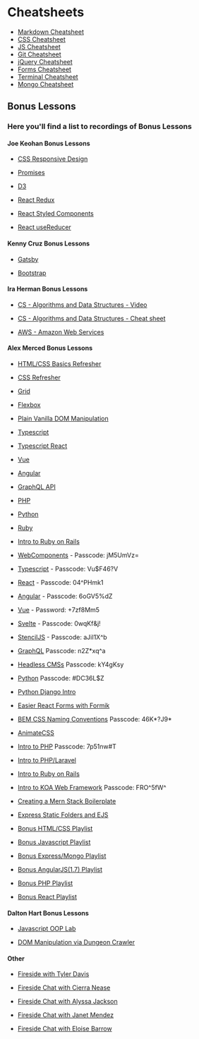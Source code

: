 # Cheatsheets

- [Markdown Cheatsheet](./md.md)
- [CSS Cheatsheet](./css.md)
- [JS Cheatsheet](./js.md)
- [Git Cheatsheet](./git.md)
- [jQuery Cheatsheet](./jquery.md)
- [Forms Cheatsheet](./forms.md)
- [Terminal Cheatsheet](./terminal.md)
- [Mongo Cheatsheet](./mongo.md)

## Bonus Lessons

### Here you'll find a list to recordings of Bonus Lessons

#### Joe Keohan Bonus Lessons

- [CSS Responsive Design](https://generalassembly.zoom.us/rec/share/NlXB5kiLkAWcwNg8_2aZDz81gXOQA-ZMRB2mKzcftxDfF8WnRsAKhOS3OSFZsOrw.9rKLCHV9JlveZog2?startTime=1600178200000)

- [Promises](https://generalassembly.zoom.us/rec/share/kO4BNC3IwlUgS9ulaF50ZiqO7CbMgokMuE7TtBu0TB-EdJ31Z1hyevQzRe3kjLj7.7-IrNYIfzVDe0DKX?startTime=1600264234000)

- [D3](https://generalassembly.zoom.us/rec/share/dfsXsJMEfXyCngrSFxWJKfncQ62KP6JFoZwzJqU4pf-BPXVqbW3I_v-i-I9Oz6T_.1Eukmif67FYm_jNa?startTime=1601992502000)

- [React Redux](https://generalassembly.zoom.us/rec/play/12P2XzVrXN73knI8TpTkOTSJtwrKoiRaUd2NG8EdGJIuLYHYZkD4bhcniWCTseZxeqtGTUyoyNapvH6r._29JNdegMAgrXSZY?autoplay=true&startTime=1603822985000)

- [React Styled Components](https://generalassembly.zoom.us/rec/share/8VwpUy2UxCcn0zj46jr9HY463prS0DPX3475c7c2exoV2aYzEUexgPH35kylXZ88.q8Enji7va5zVn_1m?startTime=1605884200000)

- [React useReducer](https://generalassembly.zoom.us/rec/share/MqePeNERLMFdmqOJLt24fIVWKZe-noM07NkUJk2Vk9qypJiB6jgQI2q5EbFwfzTl.qv4VkyUSE_KOg0oh?startTime=1606255774000)

#### Kenny Cruz Bonus Lessons

- [Gatsby](https://generalassembly.zoom.us/rec/share/jD6cblNgDnW-o1icGYLbc7bphh_v84GiMFRlYb4y85ATJs4GE9G3jwK0u73U0hMk.x2q0ACUBr2CCWx15?startTime=1601906545000)

- [Bootstrap](https://generalassembly.zoom.us/rec/share/X0O7p1sFyZzRs-Y9OanTgehiwYn1o8f-9hRNASXeosAoGcUv1vvSMq4Q2TCux75Y.HD5wjyK61FOQaRUU)

#### Ira Herman Bonus Lessons

- [CS - Algorithms and Data Structures - Video](https://generalassembly.zoom.us/rec/play/Y-UJbDrTLZrWUhoRFfR2sS4-BAxBNA1DqM2FjnXeJPQF487tlDK7HEROViTgVCf9CuUNCfZCejYwhh-j.OCY-NQajlenXrfyE?startTime=1611345196000&_x_zm_rtaid=yYP96ZybTXy4ty_I-AjLWQ.1611610378614.8ff1a6c49bc8e490d67b5da642688f31&_x_zm_rhtaid=44)

- [CS - Algorithms and Data Structures - Cheat sheet](https://gist.github.com/iscott/efe76bdd5f8004c290e768bd0dafc052)

- [AWS - Amazon Web Services](https://generalassembly.zoom.us/rec/share/sitvd7N3FUhQ8gSKOgby15tLsvbMgF3TpgbvBkX0qxiiF0xx3zpYaEKmMAb4jCxA.7ZHyEDuYT4uKjEJ0?startTime=1609275482000)

#### Alex Merced Bonus Lessons

- [HTML/CSS Basics Refresher](https://generalassembly.zoom.us/rec/share/ht-wmHyCTgnV-hrvtEzgCsywHKyPYQ1OH0S6DfNh-V1XB1vPsBh_Q1HTgtr0i1lI.LGQPTyMA_pcn3mbV?startTime=1612187836000)

- [CSS Refresher](https://generalassembly.zoom.us/rec/share/WLmJnoSE86J4EPHeQJWNywhCW0pYDBVbZvBzuz00ztHV8MWZ4uKbLCTrmeSjmypq.rV9Csheq6GkdgAWa)

- [Grid](https://generalassembly.zoom.us/rec/share/6VOvdpBiOf6uJuU0LIzTNDRQ5PQPb4EeA7L6U0PEYeFDW3hH2xF6J496JAuakgNH.iHsdHqmjc58FEP1N)

- [Flexbox](https://generalassembly.zoom.us/rec/share/kToGF_1iwh-hW-Kjvds_tZFzC4wp2H7bhQO1o6EZxD3hYpCQXozeuwV0mCxkEnlk.F4lGdBM2_w3ameBT)

- [Plain Vanilla DOM Manipulation](https://generalassembly.zoom.us/rec/share/HW01thxD4W-Od1RLYOBUpCC8gTdPvEKrnUIV2_UGv65r14QAkWYzCgK_kcWrw6bK.6bXNLt6x7qBdUU3C)

- [Typescript](https://generalassembly.zoom.us/rec/share/yw9cv0ZQzLRFWW0CMR85AVDXOjRVqwWLYzBYafIhVCT0v2OOJvkL3Yr7OstJUd04._uo2dihSzFnXRbXV)

- [Typescript React](https://generalassembly.zoom.us/rec/share/sBJBFYDgZPvEXvygLqDglXYsgdsNloV32omVnjq9ABgSHsIRRN1LPxHgQy8tIDC-.GYZ6ENAVWvU5GR7t)

- [Vue](https://generalassembly.zoom.us/rec/share/xcYfFbmhh4KhFJZaf9p1bPGvAab7JZM4EdAqpUAZusUrf62b0FfuqCWP7e2j7HLO.YMRGLwe69trQQsj7)

- [Angular](https://generalassembly.zoom.us/rec/share/pseRs8GSZWjYj0PaGXCBjOafNH3fKlIfQr2IE6LxWAKVWc6HH7cOqJDdQ1-dnZ7v.nAcU7j0ajensF53y)

- [GraphQL API](https://generalassembly.zoom.us/rec/share/r_S6HUMVYdLmTlViKyDjX7RHw7HVRsyolqTRxDOYbgwbsSiIq_SLrCla5OKVV_ps.a4xBuDdQbG9gwvAu)

- [PHP](https://generalassembly.zoom.us/rec/share/i3SahMji7MkdHmgeGQUnvCZE0HTryLM4YW6c4bhVdxYjRVl5EfCqtGNB7cPUyuef.vjzyVFps3MvtCOV8)

- [Python](https://generalassembly.zoom.us/rec/share/dc0NkA5NrDifesxov4Tv-1D453DUsGgM_R1T0UOi0GtZSo3FyUcQDqgXKsrP6ftj.cNJv020tFcSEZ2C5)

- [Ruby](https://generalassembly.zoom.us/rec/share/FzpKh1AGSmQL6PYg183lwDCasyrMu8Wph_qCIPOH5mCA98WhhyM-xWqgpNJ_tdQY.7fXkx9h6WYiBQjZI)

- [Intro to Ruby on Rails](https://generalassembly.zoom.us/rec/share/S2a7ZT13XUrGzYQB0hXeKSZ_-JGC4QFbNlTo_D-rfkv3KYAOuk_hr8NKdkzkSJch.U9nEwu60LK8NQ0_C)

- [WebComponents](https://generalassembly.zoom.us/rec/share/Oi7uyET69MaLn04ExCVMQI8vFn6Uv57Mmij_yLdhpMZH7GCd9eSq8L51CGJ4Aihn.sg-UimYRO0AFCq6R) - Passcode: jM5UmVz=

- [Typescript](https://generalassembly.zoom.us/rec/share/LYX6_hJ8aMMVqJfcaapvrrtjE6pL1FdyABTLIdCsN7TRXMiXB6e6I8ZqiKq9PQHc.H2licGYKVJ4Gi3yj) - Passcode: Vu$F46?V

- [React](https://generalassembly.zoom.us/rec/share/7M1QP7__80pIaKPB0UzSeu0aAJ28eaa823JP-_EKmk0CuIqY-R5JFZdo9WXORK9z) - Passcode: 04^PHmk1

- [Angular](https://generalassembly.zoom.us/rec/share/t-BNHRhxYW6JrTBVT07mLPDtIRcAAPZ70wz5Cns0U5Jqv5j-TZcUbWUgd3zkN22_.QiHJOkyEY4B96XNQ) - Passcode: 6oGV5%dZ

- [Vue](https://generalassembly.zoom.us/rec/share/wulaAK70pmBLZon82k_iR64iO6Pmaaa81ScdrvoMnUhio0hIDxx9B0iTsXxw5RHE) - Password: +7zf8Mm5

- [Svelte](https://generalassembly.zoom.us/rec/share/5_aCMC6Xpw8F7hg4yvMOhXguB63uf-BN91Ml7TCBbE5Aup7-yLrGIVKYxGfxQVg.R_0KdZ8PBuFzJwqB) - Passcode: 0wqKf&j!

- [StencilJS](https://generalassembly.zoom.us/rec/share/7mmvql7UaNsU17ngohilhT7VMRoMcjid6S_gB5hJ2Xg-Ql-0wndZSRt1mYHQ.csNgVmeU3ov79G18) - Passcode: aJiI1X^b

- [GraphQL](https://generalassembly.zoom.us/rec/share/Dce4vUf5_3GYq-TysQapQbv0n_Dwy0VuOdhzO04_Hw3F7BiZBV3WcgpKlpm8uAtC.okgyNArVhbTWKapw) Passcode: n2Z\*xq^a

- [Headless CMSs](https://generalassembly.zoom.us/rec/share/u-h25U66niMOHRUEVNSsYR1te_CJWyGVHnsSCIGyWi3M_VqxD6Y8A5Jb71DIfaEd.2sh7T2ScqNpobTPc) Passcode: kY4gKsy

- [Python](https://generalassembly.zoom.us/rec/share/5LQ0isfe2C4T4chJw2-zu0zGoqjUpI8SRBLWSGBwy2eA5za3gIX9JyW8OzfQVy5S.riET9S79ZO0nst-I) Passcode: #DC36L$Z

- [Python Django Intro](https://generalassembly.zoom.us/rec/share/KPmsy3VZKVnZdbdWDnxheeZAWkrvDrqAAZfzUCrln9gErF2s0azhGJfgha_c_sxT.aIcxNHrd2N1FOUVK)

- [Easier React Forms with Formik](https://generalassembly.zoom.us/rec/share/rUWx4_UNdxD9SFw5vM93PaxfVq8rWkT1RJOloTc7SFNrBWssd-Myq_yKTVG-mm0y.2P7RyCoheOaXlRAF)

- [BEM CSS Naming Conventions](https://generalassembly.zoom.us/rec/share/E5rcHmqX7SsWWKPQu8mad3W_CIhyix8xlBCQtvZzOXoKcIyX6ErlpUm0tV0Txbc.n0p3WR3y4tnyeb8X) Passcode: 46K*?J9*

- [AnimateCSS](https://generalassembly.zoom.us/rec/share/LaQdRtRZOA2D6B-z_kClMXqhibQoXUT8ybeDSlgcela7M9rr-9AbQ9XxFh12Eu_M.h0VYiRkDfO0cuk5Y)

- [Intro to PHP](https://generalassembly.zoom.us/rec/share/aRwHlVKWgS6v_nXQKDcRTvRu39EfmTbOR_cb2OYBgDH-P1ildPfWzsEkBlF0gKz2.RadDKdVrpclZ-eg8) Passcode: 7p51nw#T

- [Intro to PHP/Laravel](https://generalassembly.zoom.us/rec/share/ZUBqssGVWxia4HDWuo8T6iVwggA8jPBQAgbiDLVnO4fIbx3jxEiIRfz8zIe5ninT.Z0g0e8A9tNAOFc-9)

- [Intro to Ruby on Rails](https://generalassembly.zoom.us/rec/share/N-fjS9NowgHYvcoGPV42xe8LlBDFgiJ7Uxo3M1b4HRwCEEKg5pEsvDgBNam-P6DE.pTNXoDTL7CHAzwwn
)

- [Intro to KOA Web Framework](https://generalassembly.zoom.us/rec/share/Mbt_SftdkcMfsC_5EQzpRqQDnWhugbR-8XMP5Qp-_DJo7JMAmL8nlkZCVGrzcrm5.53lzDbw16FaNCdV1) Passcode: FRO^5fW^

- [Creating a Mern Stack Boilerplate](https://generalassembly.zoom.us/rec/share/drdXY__dwgwoBrPfqWbY4OvB8AkXXgYeynd_yt_M8fSaz05l-TbpXPwhux48V1a0.HjNbseUsxlDuZTjS)

- [Express Static Folders and EJS](https://generalassembly.zoom.us/rec/share/DyDXHjSjHNKRCFjj6GjG3G70etFBsw1gtwlgAukUnibW1o-pgX7WJBQThpbZvSgf.miXfxyrxStQDTn8X)

- [Bonus HTML/CSS Playlist](https://www.youtube.com/playlist?list=PLV0X85yx42J1Btf00aBjbth_vgxM21Vfv)

- [Bonus Javascript Playlist](https://www.youtube.com/playlist?list=PLV0X85yx42J2IZ0NPW7vbY3OHITUFCFTD)

- [Bonus Express/Mongo Playlist](https://www.youtube.com/playlist?list=PLV0X85yx42J23W49n6MopKyWJaJgtBJ5_)

- [Bonus AngularJS(1.7) Playlist](https://www.youtube.com/playlist?list=PLV0X85yx42J3W52yHH2XzPoJOYL651Aml)

- [Bonus PHP Playlist](https://www.youtube.com/playlist?list=PLV0X85yx42J0Fwfc3UWBtph9n-38w0H9B)

- [Bonus React Playlist](https://www.youtube.com/playlist?list=PLV0X85yx42J3D-f8Jj3u104yBJFaovJ8s)

#### Dalton Hart Bonus Lessons

- [Javascript OOP Lab](https://generalassembly.zoom.us/rec/share/2O1KD-_x3SBObrfS9Bjia_crA93Ueaa82nca86VZmkyce0NpiYDsgznzt_ID5D9C?startTime=1588803604000)

- [DOM Manipulation via Dungeon Crawler](https://generalassembly.zoom.us/rec/play/qHoVcs-JVmOt2HlnTtVRIl3gCWj-ZgUvGmHf55We8LHiruQF1YIvQqQOErSyBQezY4bY6D6_3tqnpESl.JW_K5ZGm5-h0J8QV?startTime=1589407426000&_x_zm_rtaid=qAsAdSr3RnaeuSXxmCue3w.1602109079403.b48c6cdd517e1ec8964687bcc9427397&_x_zm_rhtaid=154)

#### Other

- [Fireside with Tyler Davis](https://generalassembly.zoom.us/rec/share/Oi7uyET69MaLn04ExCVMQI8vFn6Uv57Mmij_yLdhpMZH7GCd9eSq8L51CGJ4Aihn.sg-UimYRO0AFCq6R%20Passcode:%20jM5UmVz=)

- [Fireside Chat with Cierra Nease](https://generalassembly.zoom.us/rec/play/h82Jg1BiFcRwm7SWUQhQgNjmZ4RrDBkEIfnwdQuA1TxhAGBJg-u-INKmMny-uiYU7iYxeVNSz764Or1R.7-A4cbMf5Rf9PTBN?autoplay=true&startTime=1605895775000)

- [Fireside Chat with Alyssa Jackson](https://generalassembly.zoom.us/rec/play/dV9CWb_08z7Oi_LtZsah-LtpHGtDHxwUxFgXNo7aBgqiZoxwEYJRUIzOpJZ6e6tukpJBefjFe-oHJLI._9fBQDIHmWzgRQVo?autoplay=true&startTime=1603995887000)

- [Fireside Chat with Janet Mendez](https://generalassembly.zoom.us/rec/play/DI2PEyp09c7rgKqN_9XJWGc0nt-iS9ekuZTpDDJhIJDnpG6T2qdI1HKQTauZjpEOuZzcHsdkBM7Bvvnn.c9vdj6pGwkwtc6vC?autoplay=true&startTime=1602091736000)

- [Fireside Chat with Eloise Barrow](https://generalassembly.zoom.us/rec/play/CmYWgQRQZbVzml93SSLn14SDlXeC9QFE2IyRbsAlSqwzHymabgcweDKyIQVtPRY-qLv4aN-ptSulFN42.S_aKmfmhEs8XVH8p?autoplay=true&startTime=1611171268000)
